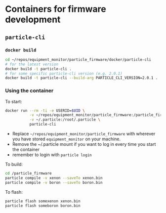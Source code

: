 # Containers for firmware development

## `particle-cli`

### `docker build`

``` bash
cd ~/repos/equipment_monitor/particle_firmware/docker/particle-cli
# for the latest version
docker build -t particle-cli .
# for some specific particle-cli version (e.g. 2.0.1)
docker build -t particle-cli --build-arg PARTICLE_CLI_VERSION=2.0.1 .
```

### Using the container

To start:

``` bash
docker run --rm -ti -e USERID=$UID \
           -v ~/repos/equipment_monitor/particle_firmware:/particle_firmware \
           -v ~/.particle:/root/.particle \
           particle-cli
```

- Replace `~/repos/equipment_monitor/particle_firmware` with wherever you have stored `equipment_monitor` on your machine.
- Remove the ~/.particle mount if you want to log in every time you start the container
- remember to login with `particle login`

To build:

```bash
cd /particle_firmware
particle compile -v xenon --saveTo xenon.bin
particle compile -v boron --saveTo boron.bin
```

To flash:

``` bash
particle flash somexenon xenon.bin
particle flash someboron boron.bin
```
